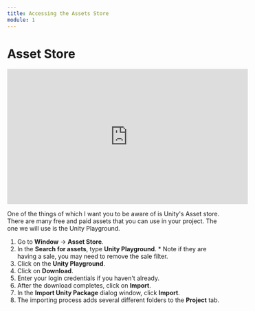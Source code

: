 ```yaml
---
title: Accessing the Assets Store
module: 1
---
```


# Asset Store 

<iframe width="560" height="315" src="https://www.youtube.com/embed/kLKUNLnFFmk" frameborder="0" allow="accelerometer; autoplay; encrypted-media; gyroscope; picture-in-picture" allowfullscreen></iframe>

One of the things of which I want you to be aware of is Unity's Asset store.  There are many free and paid assets that you can use in your project.  The one we will use is the Unity Playground.

1. Go to **Window** -> **Asset Store**. 
2. In the **Search for assets**, type **Unity Playground**. * Note if they are having a sale, you may need to remove the sale filter.
3. Click on the **Unity Playground**.
4. Click on **Download**.
5. Enter your login credentials if you haven't already.
6. After the download completes, click on **Import**.
7. In the **Import Unity Package** dialog window, click **Import**.
8. The importing process adds several different folders to the **Project** tab.
